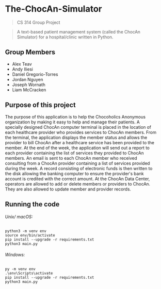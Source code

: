 # The-ChocAn-Simulator
>CS 314 Group Project

>A text-based patient management system (called the ChocAn Simulator) for a hospital/clinic written in Python.

## Group Members
- Alex Teav
- Andy Iliesi
- Daniel Gregorio-Torres
- Jordan Nguyen
- Joseph Wornath
- Liam McCracken

## Purpose of this project
The purpose of this application is to help the Chocoholics Anonymous organization by making it easy to help and manage their patients. A specially designed ChocAn computer terminal is placed in the location of each healthcare provider who provides services to ChocAn members. From the terminal, the application displays the member status and allows the provider to bill ChocAn after a healthcare service has been provided to the member. At the end of the week, the application will send out a report to each provider containing the list of services they provided to ChocAn members. An email is sent to each ChocAn member who received consulting from a ChocAn provider containing a list of services provided during the week. A record consisting of electronic funds is then written to the disk allowing the banking computer to ensure the provider's bank account is credited with the correct amount. At the ChocAn Data Center, operators are allowed to add or delete members or providers to ChocAn. They are also allowed to update member and provider records.


## Running the code
###### Unix/ macOS:
```
python3 -m venv env
source env/bin/activate
pip install --upgrade -r requirements.txt
python3 main.py
```

###### Windows:
```
py -m venv env
.\env\Scripts\activate
pip install --upgrade -r requirements.txt
python3 main.py
```
